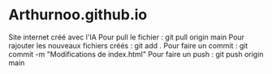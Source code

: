 # Arthurnoo.github.io
Site internet créé avec l'IA
Pour pull le fichier : git pull origin main
Pour rajouter les nouveaux fichiers créés : git add .
Pour faire un commit : git commit -m "Modifications de index.html"
Pour faire un push : git push origin main
